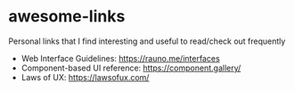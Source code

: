 # awesome-links
Personal links that I find interesting and useful to read/check out frequently

- Web Interface Guidelines: https://rauno.me/interfaces
- Component-based UI reference: https://component.gallery/
- Laws of UX: https://lawsofux.com/